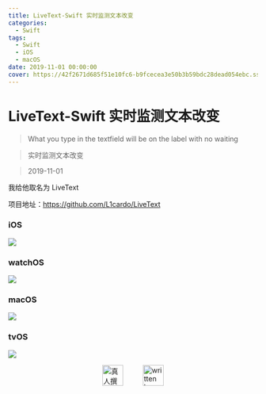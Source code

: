 ```yaml
---
title: LiveText-Swift 实时监测文本改变
categories:
  - Swift
tags:
  - Swift
  - iOS
  - macOS
date: 2019-11-01 00:00:00
cover: https://42f2671d685f51e10fc6-b9fcecea3e50b3b59bdc28dead054ebc.ssl.cf5.rackcdn.com/illustrations/code_review_l1q9.svg
---
```


# LiveText-Swift 实时监测文本改变

> What you type in the textfield will be on the label with no waiting

> 实时监测文本改变

> 2019-11-01

我给他取名为 LiveText

项目地址：https://github.com/L1cardo/LiveText

### iOS

![](https://cdn.jsdelivr.net/gh/L1cardo/LiveText@master/Demos/iOS.gif)

### watchOS

![](https://cdn.jsdelivr.net/gh/L1cardo/LiveText@master/Demos/watchOS.gif)

### macOS

![](https://cdn.jsdelivr.net/gh/L1cardo/LiveText@master/Demos/macOS.gif)

### tvOS

![](https://cdn.jsdelivr.net/gh/L1cardo/LiveText@master/Demos/tvOS.gif)

<div style="display: flex; justify-content: center; align-items: center; gap: 40px;">
  <img src="https://mirror.ghproxy.com/https://raw.githubusercontent.com/L1cardo/l1cardo.github.io/blog/themes/butterfly/source/img/notbyai_cn.png" alt="真人撰写" style="height: 42px;">
  <img src="https://mirror.ghproxy.com/https://raw.githubusercontent.com/L1cardo/l1cardo.github.io/blog/themes/butterfly/source/img/notbyai_en.png" alt="written by human" style="height: 42px;">
</div>

